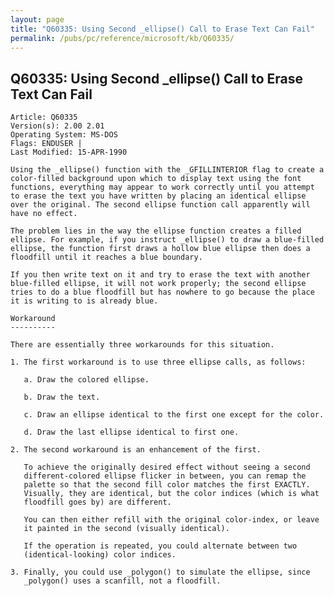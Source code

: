 ```yaml
---
layout: page
title: "Q60335: Using Second _ellipse() Call to Erase Text Can Fail"
permalink: /pubs/pc/reference/microsoft/kb/Q60335/
---
```


## Q60335: Using Second _ellipse() Call to Erase Text Can Fail

	Article: Q60335
	Version(s): 2.00 2.01
	Operating System: MS-DOS
	Flags: ENDUSER |
	Last Modified: 15-APR-1990
	
	Using the _ellipse() function with the _GFILLINTERIOR flag to create a
	color-filled background upon which to display text using the font
	functions, everything may appear to work correctly until you attempt
	to erase the text you have written by placing an identical ellipse
	over the original. The second ellipse function call apparently will
	have no effect.
	
	The problem lies in the way the ellipse function creates a filled
	ellipse. For example, if you instruct _ellipse() to draw a blue-filled
	ellipse, the function first draws a hollow blue ellipse then does a
	floodfill until it reaches a blue boundary.
	
	If you then write text on it and try to erase the text with another
	blue-filled ellipse, it will not work properly; the second ellipse
	tries to do a blue floodfill but has nowhere to go because the place
	it is writing to is already blue.
	
	Workaround
	----------
	
	There are essentially three workarounds for this situation.
	
	1. The first workaround is to use three ellipse calls, as follows:
	
	   a. Draw the colored ellipse.
	
	   b. Draw the text.
	
	   c. Draw an ellipse identical to the first one except for the color.
	
	   d. Draw the last ellipse identical to first one.
	
	2. The second workaround is an enhancement of the first.
	
	   To achieve the originally desired effect without seeing a second
	   different-colored ellipse flicker in between, you can remap the
	   palette so that the second fill color matches the first EXACTLY.
	   Visually, they are identical, but the color indices (which is what
	   floodfill goes by) are different.
	
	   You can then either refill with the original color-index, or leave
	   it painted in the second (visually identical).
	
	   If the operation is repeated, you could alternate between two
	   (identical-looking) color indices.
	
	3. Finally, you could use _polygon() to simulate the ellipse, since
	   _polygon() uses a scanfill, not a floodfill.
